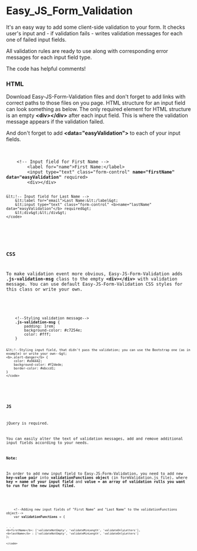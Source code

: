 # Easy_JS_Form_Validation

<p>It's an easy way to add some client-side validation to your form. It checks user's input and - if validation fails -  writes validation messages for each one of failed input fields.</p>
<p>All validation rules are ready to use along with corresponding error messages for each input field type.</p>
<p>The code has helpful comments!</p>

<h3>HTML</h3>
<p>Download Easy-JS-Form-Validation files and don't forget to add links with correct paths to those files on you page. HTML structure for an input field can look something as below. The only required element for HTML structure is an empty <b>&lt;div&gt;&lt;/div&gt;</b> after each input field. This is where the validation message appears if the validation failed.</p>
<p>And don't forget to add <b>&lt;data="easyValidation"&gt;</b> to each of your input fields.</p>
<pre>	
  	<code>
  	&lt;!-- Input field for First Name --&gt;
  		&lt;label for="name"&gt;First Name:&lt;/label&gt;
  		&lt;input type="text" class="form-control" <b>name="firstName" data="easyValidation"</b> required&gt;
  		&lt;div&gt;&lt;/div&gt;

	&lt;!-- Input field for Last Name -->
  		&lt;label for="email">Last Name:&lt;/label&gt;
  		&lt;input type="text" class="form-control" <b>name="lastName" data="easyValidation"</b> required&gt;
  		&lt;div&gt;&lt;/div&gt;
  	</code>
</pre>


<h3>CSS</h3>
<p>To make validation event more obvious, Easy-JS-Form-Validation adds <b>.js-validation-msg</b> class to the empty <b>&lt;div&gt;&lt;/div&gt;</b> with validation message. You can use default Easy-JS-Form-Validation CSS styles for this class or write your own.</p>
<pre>	
  	<code>
  	&lt;!--Styling validation message--&gt;
  	<b>.js-validation-msg</b> {
		padding: 1rem;
		background-color: #c7254e;
		color: #fff;
	}

	&lt;!--Styling input field, that didn't pass the validation; you can use the Bootstrap one (as in example) or write your own--&gt;
  	<b>.alert-danger</b> {
    	color: #a94442;
    	background-color: #f2dede;
    	border-color: #ebccd1;
	}
  	</code>
</pre>



<h3>JS</h3>
<p>jQuery is required.</p>
<p>You can easily alter the text of validation messages, add and remove additional input fields according to your needs.</p>
<p><b>Note:</b></p>
<p>In order to add new input field to Easy-JS-Form-Validation, you need to add new <b>key-value pair</b> into <b>validationFunctions object</b> (in formValidation.js file), where <b>key = name of your input field</b> and <b>value = an array of validation rulls you want to run for the new input filed.</b></p>
<pre>	
  	<code>
  	&lt;!--Adding new input fields of "First Name" and "Last Name" to the validationFunctions object--&gt;
  	var&nbsp;<b>validationFunctions</b> = {

    . . .
    <b>firstName</b>: ['validateNotEmpty', 'validateMinLength', 'validateOnlyLetters'],
    <b>lastName</b> : ['validateNotEmpty', 'validateMinLength', 'validateOnlyLetters']
	};
  	
  	</code>
</pre>